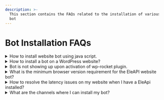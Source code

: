 ```yaml
---
description: >-
  This section contains the FAQs related to the installation of various type of
  bot
---
```


# Bot Installation FAQs

<details>

<summary>How to install website bot using java script.</summary>

Copy the Javascript code from the EleAPI app & Go to y

1. our website's HTML code
2. Paste the script in the head or body tag of your HTML code

**Please Note**

1. Ensure that you paste the script before the tag is closed, i.e., paste the script before `</head>` or `</body>`.
2. Make sure EleAPI should be the last script to execute, as some scripts may override the EleAPI script.

</details>

<details>

<summary>How to install a bot on a WordPress website?</summary>

After you have logged into your EleAPI account, Go to the Bots Tab, select the desired Bot, and navigate to the Install section.

1. Move to the WordPress section and copy the API key available there.
2. Open your website's wp-admin, adding "/wp-admin" at the end of your Domain URL. E.g., If your website URL is "www.expample.com," then you can open WP-Admin using the Link "www.example.com/wp-admin"
3. Go to Plugins > Add new > Search EleAPI > Install now > Activate plugin"
4. Install the "EleAPI" Plugin and then activate the same.
5. Upon activating the Plugin, you will be redirected to the plugins page with the confirmation message "Plugin Activated."
6. Once your Plugin is activated, paste the Bot Penguin API key in the Box named "EleAPI Snippet" that you Copied from your EleAPI account.
7. Save the Settings, and you are all set. EleAPI has been integrated into your website.

</details>

<details>

<summary>Bot is not showing up upon activation of wp-rocket plugin.</summary>

If you have both wp-rocket and EleAPI Plugin/Script added to your WordPress site, You may face the issue of the EleAPI not showing up on the website.

In case you are facing such issues, try the below steps, and it will solve the problem.

1. Login to your wp-admin panel and open the `wp-rocket` settings.
2. Go to the `File Optimization` → `JavaScript Files` -> `Load JavaScript deferred`
3. Add the EleAPI bot script here under `Exclude Java Script Files` option, and done!

For more details, Check out the following documentation by `wp-rocket`

[https://docs.wp-rocket.me/article/976-exclude-files-from-defer-js](https://docs.wp-rocket.me/article/976-exclude-files-from-defer-js)

</details>

<details>

<summary>What is the minimum browser version requirement for the EleAPI website bot?</summary>

EleAPI is a JS-based software. Hence your browser must support the Java Script. The minimum requirement for some renowned browsers are as follows:

* Google Chrome: Version 51 or above
* Edge: Version 14 or above
* Safari: Version 10 or above
* Firefox: Version 52 or above

</details>

<details>

<summary>How to resolve the latency issues on my website when I have a EleApi installed?</summary>

We understand the criticality of website speed and responsiveness. Adding a trigger delay only delays the EleApi from opening, but the script of the EleApi is loaded at the same time as the page, which can delay the overall page loading and create latency issues. This happens because of the vast processes that allow chatbots to run smoothly. However, this problem can be solved.

In the document ready function, create a timeout function of 3sec. In that timeout function, create a script element with the details of the script shared while installing the EleApi.

{% code overflow="wrap" lineNumbers="true" %}
```javascript
<script>
    const scriptEle = document.createElement("script");
    scriptEle.src = ('src', 'https://cdn.EleApi.io/EleApi.js');
    scriptEle.setAttribute('id', 'EleApi-messenger-widget');
    scriptEle.innerHTML = '[Your Bot ID]';

    document.onreadystatechange = function () {
      if (document.readyState == "complete") {
        setTimeout(() => {
          document.body.appendChild(scriptEle);
        }, 3000);
      }
    }
  </script>
```
{% endcode %}

**Please note:** Do not forget to replace `[Your Bot ID]` with you bot ID that you can find in your script.

<img src="https://github.com/aiEleApi/GitBook-Sync/blob/aman-help-changes/.gitbook/assets/image%20(24).png" alt="" data-size="original">

And done, All sorted.

</details>

<details>

<summary>What are the channels where I can install my bot?</summary>

As of now (13/12/23), We have the following channels where you can run your bot to

1. Website
2. Whatsapp
3. Facebook
4. Telegram
5. Standalone landing page

Also, **Instagram is coming soon!**

</details>
